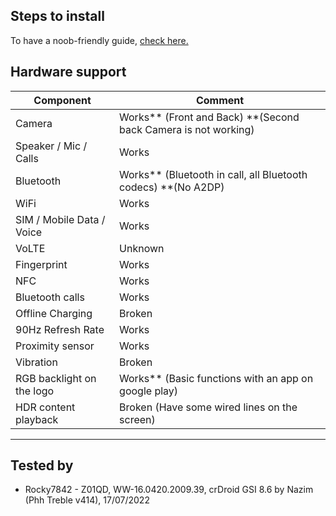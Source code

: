## Steps to install

To have a noob-friendly guide, [check here.](https://forum.xda-developers.com/t/guide-gsi-12-gsi-install-guide-for-rog-phone-zs600kl.4463125/)

## Hardware support

| Component                 |      Comment                                                   |
|---------------------------|----------------------------------------------------------------|
| Camera                    | Works** (Front and Back) **(Second back Camera is not working) |
| Speaker / Mic / Calls     | Works                                                          |
| Bluetooth                 | Works** (Bluetooth in call, all Bluetooth codecs) **(No A2DP)  |
| WiFi                      | Works                                                          |
| SIM / Mobile Data / Voice | Works                                                          |
| VoLTE                     | Unknown                                                        |
| Fingerprint               | Works                                                          |
| NFC                       | Works                                                          |
| Bluetooth calls           | Works                                                          |
| Offline Charging          | Broken                                                         |
| 90Hz Refresh Rate         | Works                                                          |
| Proximity sensor          | Works                                                          |
| Vibration                 | Broken                                                         |
| RGB backlight on the logo | Works** (Basic functions with an app on google play)           |
| HDR content playback      | Broken (Have some wired lines on the screen)                   |
---

## Tested by
* Rocky7842 - Z01QD, WW-16.0420.2009.39, crDroid GSI 8.6 by Nazim (Phh Treble v414), 17/07/2022